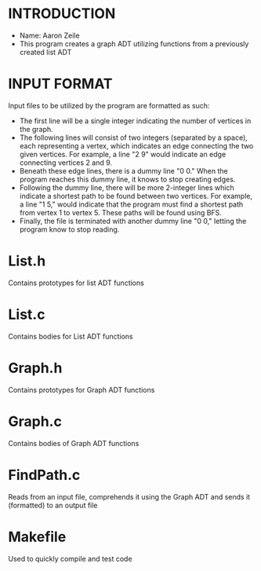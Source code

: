 # INTRODUCTION
- Name: Aaron Zeile
- This program creates a graph ADT utilizing functions from a previously created list ADT
# INPUT FORMAT
Input files to be utilized by the program are formatted as such:
- The first line will be a single integer indicating the number of vertices in the graph. 
- The following lines will consist of two integers (separated by a space), each representing a vertex, which indicates an edge connecting the two given vertices. For example, a line "2 9" would indicate an edge connecting vertices 2 and 9.
- Beneath these edge lines, there is a dummy line "0 0." When the program reaches this dummy line, it knows to stop creating edges.
- Following the dummy line, there will be more 2-integer lines which indicate a shortest path to be found between two vertices. For example, a line "1 5," would indicate that the program must find a shortest path from vertex 1 to vertex 5. These paths will be found using BFS.
- Finally, the file is terminated with another dummy line "0 0," letting the program know to stop reading.
# List.h
Contains prototypes for list ADT functions
# List.c
Contains bodies for List ADT functions
# Graph.h
Contains prototypes for Graph ADT functions
# Graph.c
Contains bodies of Graph ADT functions
# FindPath.c
Reads from an input file, comprehends it using the Graph ADT and sends it (formatted) to an output file
# Makefile
Used to quickly compile and test code
